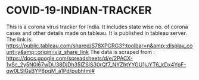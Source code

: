# COVID-19-INDIAN-TRACKER
This is a corona virus tracker for India. It includes state wise no. of corona cases and other details made on tableau. It is published in tableau server. The link is: https://public.tableau.com/shared/S78XPCRG3?:toolbar=n&amp;:display_count=y&amp;:origin=viz_share_link
The data is scraped from : https://docs.google.com/spreadsheets/d/e/2PACX-1vSc_2y5N0I67wDU38DjDh35IZSIS30rQf7_NYZhtYYGU1jJYT6_kDx4YpF-qw0LSlGsBYP8pqM_a1Pd/pubhtml#
